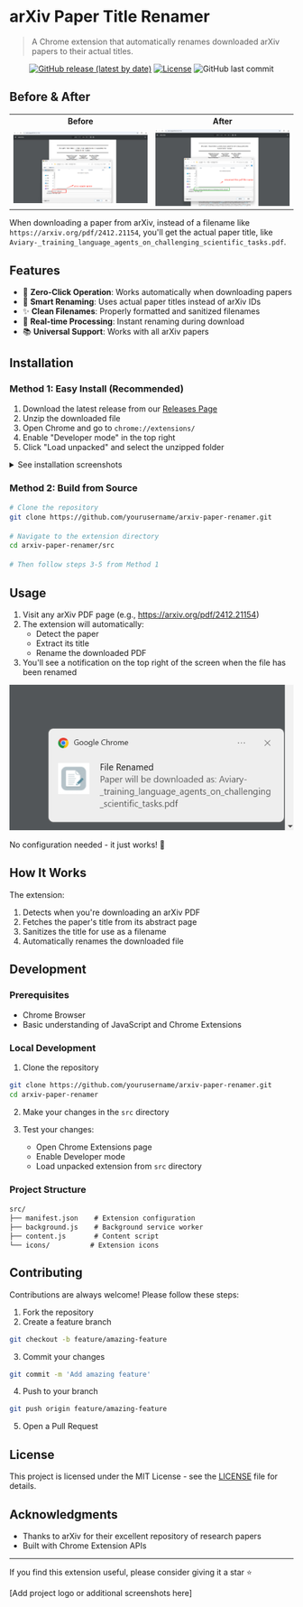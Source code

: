 # arXiv Paper Title Renamer

> A Chrome extension that automatically renames downloaded arXiv papers to their actual titles.

<div align="center">

[![GitHub release (latest by date)](https://img.shields.io/github/v/release/ChristopheZhao/arxiv-paper-renamer)](https://github.com/ChristopheZhao/arxiv-paper-renamer/releases)
[![License](https://img.shields.io/github/license/ChristopheZhao/arxiv-paper-renamer)](LICENSE)
![GitHub last commit](https://img.shields.io/github/last-commit/ChristopheZhao/arxiv-paper-renamer)

</div>

## Before & After

<table>
<tr>
<th>Before</th>
<th>After</th>
</tr>
<tr>
<td width="50%">
<img src="docs/screenshots/before.png" alt="Before using extension"/>
</td>
<td width="50%">
<img src="docs/screenshots/after.png" alt="After using extension"/>
</td>
</tr>
</table>

When downloading a paper from arXiv, instead of a filename like `https://arxiv.org/pdf/2412.21154`, you'll get the actual paper title, like `Aviary-_training_language_agents_on_challenging_scientific_tasks.pdf`.

## Features

- 🚀 **Zero-Click Operation**: Works automatically when downloading papers
- 📝 **Smart Renaming**: Uses actual paper titles instead of arXiv IDs
- ✨ **Clean Filenames**: Properly formatted and sanitized filenames
- 🔄 **Real-time Processing**: Instant renaming during download
- 📚 **Universal Support**: Works with all arXiv papers

## Installation

### Method 1: Easy Install (Recommended)
1. Download the latest release from our [Releases Page](https://github.com/yourusername/arxiv-paper-renamer/releases)
2. Unzip the downloaded file
3. Open Chrome and go to `chrome://extensions/`
4. Enable "Developer mode" in the top right
5. Click "Load unpacked" and select the unzipped folder

<details>
<summary>See installation screenshots</summary>

<img src="docs/screenshots/installation.png" alt="Installation steps"/>

</details>

### Method 2: Build from Source
```bash
# Clone the repository
git clone https://github.com/yourusername/arxiv-paper-renamer.git

# Navigate to the extension directory
cd arxiv-paper-renamer/src

# Then follow steps 3-5 from Method 1
```

## Usage

1. Visit any arXiv PDF page (e.g., https://arxiv.org/pdf/2412.21154)
2. The extension will automatically:
   - Detect the paper
   - Extract its title
   - Rename the downloaded PDF
3. You'll see a notification on the top right of the screen when the file has been renamed

![Rename notification](docs/screenshots/notification.png)

No configuration needed - it just works! 🎉


## How It Works

The extension:
1. Detects when you're downloading an arXiv PDF
2. Fetches the paper's title from its abstract page
3. Sanitizes the title for use as a filename
4. Automatically renames the downloaded file

## Development

### Prerequisites
- Chrome Browser
- Basic understanding of JavaScript and Chrome Extensions

### Local Development
1. Clone the repository
```bash
git clone https://github.com/yourusername/arxiv-paper-renamer.git
cd arxiv-paper-renamer
```

2. Make your changes in the `src` directory

3. Test your changes:
   - Open Chrome Extensions page
   - Enable Developer mode
   - Load unpacked extension from `src` directory

### Project Structure
```
src/
├── manifest.json    # Extension configuration
├── background.js    # Background service worker
├── content.js       # Content script
└── icons/          # Extension icons
```

## Contributing

Contributions are always welcome! Please follow these steps:

1. Fork the repository
2. Create a feature branch
```bash
git checkout -b feature/amazing-feature
```
3. Commit your changes
```bash
git commit -m 'Add amazing feature'
```
4. Push to your branch
```bash
git push origin feature/amazing-feature
```
5. Open a Pull Request

## License

This project is licensed under the MIT License - see the [LICENSE](LICENSE) file for details.

## Acknowledgments

- Thanks to arXiv for their excellent repository of research papers
- Built with Chrome Extension APIs

---
If you find this extension useful, please consider giving it a star ⭐

[Add project logo or additional screenshots here]